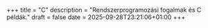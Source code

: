 +++
title = "C"
description = "Rendszerprogramozási fogalmak és C példák."
draft = false
date = 2025-09-28T23:21:06+01:00
+++